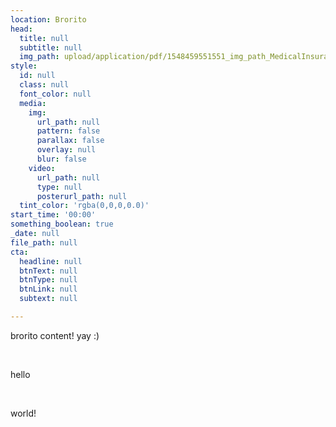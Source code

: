 ```yaml
---
location: Brorito
head:
  title: null
  subtitle: null
  img_path: upload/application/pdf/1548459551551_img_path_MedicalInsuranceIdCard.pdf
style:
  id: null
  class: null
  font_color: null
  media:
    img:
      url_path: null
      pattern: false
      parallax: false
      overlay: null
      blur: false
    video:
      url_path: null
      type: null
      posterurl_path: null
  tint_color: 'rgba(0,0,0,0.0)'
start_time: '00:00'
something_boolean: true
_date: null
file_path: null
cta:
  headline: null
  btnText: null
  btnType: null
  btnLink: null
  subtext: null

---
```


<p>brorito content! yay :)</p>
<p>&nbsp;</p>
<p>hello&nbsp;</p>
<p>&nbsp;</p>
<p>world!</p>


